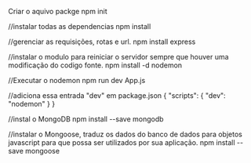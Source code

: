 Criar o aquivo packge
npm init

//instalar todas as dependencias
npm install

//gerenciar as requisições, rotas e url.
npm install express

//instalar o modulo para reiniciar o servidor sempre que houver uma modificação do codigo fonte.
npm install -d nodemon

//Executar o nodemon 
npm run dev App.js

//adiciona essa entrada "dev" em package.json
{
    "scripts": {
        "dev": "nodemon"
    }
}

//instal o MongoDB
npm install --save mongodb

//instalar o Mongoose, traduz os dados do banco de dados para objetos javascript para que possa ser utilizados por sua aplicação.
npm install --save mongoose

